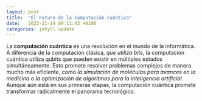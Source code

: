 ```yaml
---
layout: post
title:  "El Futuro de la Computación Cuántica"
date:   2023-11-14 09:11:43 +0100
categories: jekyll update
---
```


La **computación cuántica** es una revolución en el mundo de la informática. A diferencia de la computación clásica, _que utiliza bits_, la computación cuántica utiliza qubits que pueden existir en múltiples estados simultáneamente. Esto promete resolver problemas complejos de manera mucho más eficiente, _como la simulación de moléculas para avances en la medicina o la optimización de algoritmos para la inteligencia artificial_. Aunque aún está en sus primeras etapas, la computación cuántica promete transformar radicalmente el panorama tecnológico.